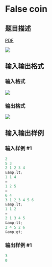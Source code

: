 # False coin

## 题目描述

[problemUrl]: https://uva.onlinejudge.org/index.php?option=com_onlinejudge&Itemid=8&category=8&page=show_problem&problem=606

[PDF](https://uva.onlinejudge.org/external/6/p665.pdf)

![](https://cdn.luogu.com.cn/upload/vjudge_pic/UVA665/8f1e6ab24ae0812fc39c60e69351b9ca806ca71a.png)

## 输入输出格式

### 输入格式

![](https://cdn.luogu.com.cn/upload/vjudge_pic/UVA665/5392bd63de85de9c75116c18805ab931e32248fd.png)

### 输出格式

![](https://cdn.luogu.com.cn/upload/vjudge_pic/UVA665/de7934e436c2efc22313e5e69a6fb25b09d9f5f4.png)

## 输入输出样例

### 输入样例 #1

```cpp
2
5 3
2 1 2 3 4
&amp;lt;
1 1 4
=
1 2 5
=
6 4
3 1 2 3 4 5 6
&amp;lt;
1 1 2
=
2 1 3 4 5
&amp;lt;
2 4 5 2 6
&amp;gt;
```


### 输出样例 #1

```cpp
3
0
```


